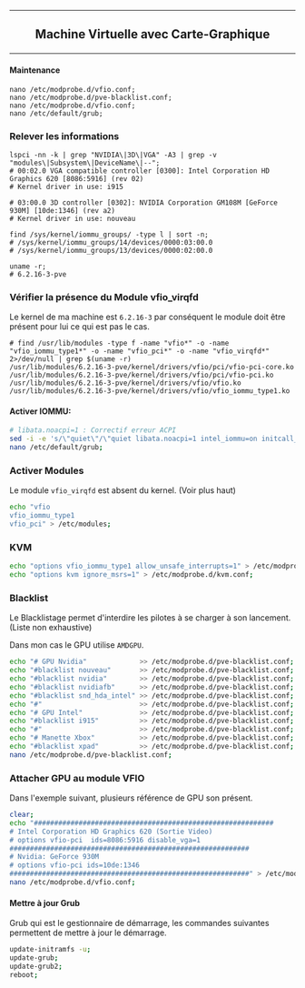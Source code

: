 ----------------------------------------------------------------------------------------------------------------------------------------------------------------
## <p align='center'> Machine Virtuelle avec Carte-Graphique </p>
----------------------------------------------------------------------------------------------------------------------------------------------------------------

#### Maintenance
```clear;
nano /etc/modprobe.d/vfio.conf;
nano /etc/modprobe.d/pve-blacklist.conf;
nano /etc/modprobe.d/vfio.conf;
nano /etc/default/grub;
```


### Relever les informations
```
lspci -nn -k | grep "NVIDIA\|3D\|VGA" -A3 | grep -v "modules\|Subsystem\|DeviceName\|--";
# 00:02.0 VGA compatible controller [0300]: Intel Corporation HD Graphics 620 [8086:5916] (rev 02)
# Kernel driver in use: i915

# 03:00.0 3D controller [0302]: NVIDIA Corporation GM108M [GeForce 930M] [10de:1346] (rev a2)
# Kernel driver in use: nouveau

find /sys/kernel/iommu_groups/ -type l | sort -n;
# /sys/kernel/iommu_groups/14/devices/0000:03:00.0
# /sys/kernel/iommu_groups/13/devices/0000:02:00.0

uname -r;
# 6.2.16-3-pve
```

### Vérifier la présence du Module vfio_virqfd
Le kernel de ma machine est `6.2.16-3` par conséquent le module doit être présent pour lui ce qui est pas le cas.
```
# find /usr/lib/modules -type f -name "vfio*" -o -name "vfio_iommu_type1*" -o -name "vfio_pci*" -o -name "vfio_virqfd*" 2>/dev/null | grep $(uname -r)
/usr/lib/modules/6.2.16-3-pve/kernel/drivers/vfio/pci/vfio-pci-core.ko
/usr/lib/modules/6.2.16-3-pve/kernel/drivers/vfio/pci/vfio-pci.ko
/usr/lib/modules/6.2.16-3-pve/kernel/drivers/vfio/vfio.ko
/usr/lib/modules/6.2.16-3-pve/kernel/drivers/vfio/vfio_iommu_type1.ko
```

#### Activer IOMMU:
```bash
# libata.noacpi=1 : Correctif erreur ACPI
sed -i -e 's/\"quiet\"/\"quiet libata.noacpi=1 intel_iommu=on initcall_blacklist=sysfb_init\"/g' /etc/default/grub;
nano /etc/default/grub;
```

### Activer Modules
Le module `vfio_virqfd` est absent du kernel. (Voir plus haut)
```bash
echo "vfio
vfio_iommu_type1
vfio_pci" > /etc/modules;
```

### KVM
```bash
echo "options vfio_iommu_type1 allow_unsafe_interrupts=1" > /etc/modprobe.d/iommu_unsafe_interrupts.conf;
echo "options kvm ignore_msrs=1" > /etc/modprobe.d/kvm.conf;
```



### Blacklist
Le Blacklistage permet d'interdire les pilotes à se charger à son lancement. (Liste non exhaustive)

Dans mon cas le GPU utilise `AMDGPU`.
```bash
echo "# GPU Nvidia"             >> /etc/modprobe.d/pve-blacklist.conf;
echo "#blacklist nouveau"       >> /etc/modprobe.d/pve-blacklist.conf;
echo "#blacklist nvidia"        >> /etc/modprobe.d/pve-blacklist.conf;
echo "#blacklist nvidiafb"      >> /etc/modprobe.d/pve-blacklist.conf;
echo "#blacklist snd_hda_intel" >> /etc/modprobe.d/pve-blacklist.conf;
echo "#"                        >> /etc/modprobe.d/pve-blacklist.conf;
echo "# GPU Intel"              >> /etc/modprobe.d/pve-blacklist.conf;
echo "#blacklist i915"          >> /etc/modprobe.d/pve-blacklist.conf;
echo "#"                        >> /etc/modprobe.d/pve-blacklist.conf;
echo "# Manette Xbox"           >> /etc/modprobe.d/pve-blacklist.conf;
echo "#blacklist xpad"          >> /etc/modprobe.d/pve-blacklist.conf;
nano /etc/modprobe.d/pve-blacklist.conf;
```


### Attacher GPU au module VFIO
Dans l'exemple suivant, plusieurs référence de GPU son présent.
```bash
clear;
echo "###########################################################
# Intel Corporation HD Graphics 620 (Sortie Video)
# options vfio-pci  ids=8086:5916 disable_vga=1
###########################################################
# Nvidia: GeForce 930M
# options vfio-pci ids=10de:1346
###########################################################" > /etc/modprobe.d/vfio.conf;
nano /etc/modprobe.d/vfio.conf;
```


#### Mettre à jour Grub
Grub qui est le gestionnaire de démarrage, les commandes suivantes permettent de mettre à jour le démarrage.
````bash
update-initramfs -u;
update-grub;
update-grub2;
reboot;
````
